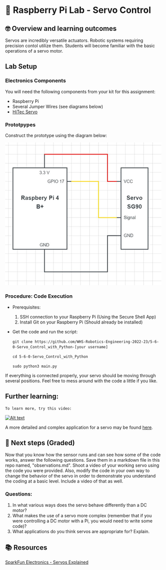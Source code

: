 # :robot: Raspberry Pi Lab - Servo Control

## 🤓 Overview and learning outcomes 

Servos are incredibly versatile actuators.  Robotic systems requiring precision contol utilize them.  Students will become familiar with the basic operations of a servo motor.

## Lab Setup

### Electronics Components

You will need the following components from your kit for this assignment:
<ul>
  <li>Raspberry Pi</li>
  <li>Several Jumper Wires (see diagrams below)</li>
  <li><a href = "https://www.robotshop.com/media/catalog/product/cache/image/1350x/9df78eab33525d08d6e5fb8d27136e95/h/i/hitec-hs422-servo-motor-13.jpg" target = "_blank">HiTec Servo</a></li>
</ul>

### Prototpypes
Construct the prototype using the diagram below:

![The Servo Circuit](https://github.com/WHS-Robotics-Test-Org/Robotics_Engineering_Book/blob/master/Images/servo_control.JPG)

### Procedure: Code Execution

- Prerequisites: 

    1. SSH connection to your Raspberry Pi (Using the Secure Shell App)
    2. Install Git on your Raspberry Pi (Should already be installed)

- Get the code and run the script:

    `git clone https://github.com/WHS-Robotics-Engineering-2022-23/5-6-0-Servo_Control_with_Python-[your username]`
    
    `cd 5-6-0-Servo_Control_with_Python`
    
    `sudo python3 main.py`
    
If everything is connected properly, your servo should be moving through several positions.  Feel free to mess around with the code a little if you like.

## Further learning:
    To learn more, try this video:
[![Alt text](https://img.youtube.com/vi/ZgURwWJaOZw/0.jpg)](https://www.youtube.com/watch?v=ZgURwWJaOZw)
    
A more detailed and complex application for a servo may be found [here](https://makersportal.com/blog/2020/3/21/raspberry-pi-servo-panning-camera).
    
## 📝 Next steps (Graded)

Now that you know how the sensor runs and can see how some of the code works, answer the following questions.  Save them in a markdown file in this repo named, "observations.md".  Shoot a video of your working servo using the code you were provided.  Also, modify the code in your own way to change the behavior of the servo in order to demonstrate you understand the coding at a basic level.  Include a video of that as well.

### Questions:

1. In what various ways does the servo behave differently than a DC motor?
2. What makes the use of a servo more complex (remember that if you were controlling a DC motor with a Pi, you would need to write some code)?
3. What applications do you think servos are appropriate for?  Explain.

## 📚  Resources 

[SparkFun Electronics - Servos Explained](https://www.sparkfun.com/servos)
